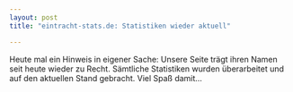 ```yaml
---
layout: post
title: "eintracht-stats.de: Statistiken wieder aktuell"

---
```


Heute mal ein Hinweis in eigener Sache: Unsere Seite trägt ihren Namen seit heute wieder zu Recht. Sämtliche Statistiken wurden überarbeitet und auf den aktuellen Stand gebracht. Viel Spaß damit...


